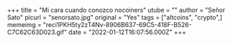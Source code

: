 +++
title = "Mi cara cuando conozco nocoiners"
utube = ""
author = "Señor Sato"
picurl = "senorsato.jpg"
original = "Yes"
tags = ["altcoins", "crypto",]
memeimg = "reci1PKH5ty2zT4Nv-8906B637-69C5-418F-B526-C7C62C63D023.gif"
date = "2022-01-12T16:07:56.000Z"
+++